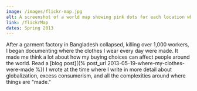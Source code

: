 ```yaml
---
image: /images/flickr-map.jpg
alt: A screenshot of a world map showing pink dots for each location where one of my clothes were made.
link: /flickrMap
dates: Spring 2013
---
```

After a garment factory in Bangladesh collapsed, killing over 1,000 workers, I began documenting where the clothes I wear every day were made. It made me think a lot about how my buying choices can affect people around the world. Read a [blog post]({% post_url 2013-05-19-where-my-clothes-were-made %}) I wrote at the time where I write in more detail about globalization, excess consumerism, and all the complexities around where things are "made."
